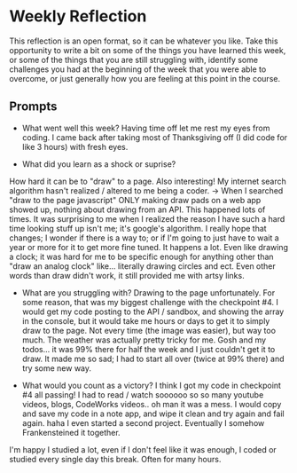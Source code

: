 # Weekly Reflection
This reflection is an open format, so it can be whatever you like. Take this opportunity to write a bit on some of the things you have learned this week, or some of the things that you are still struggling with, identify some challenges you had at the beginning of the week that you were able to overcome, or just generally how you are feeling at this point in the course.

## Prompts
- What went well this week?
Having time off let me rest my eyes from coding. I came back after taking most of Thanksgiving off (I did code for like 3 hours) with fresh eyes. 

- What did you learn as a shock or suprise?

How hard it can be to "draw" to a page. 
Also interesting! My internet search algorithm hasn't realized / altered to me being a coder.
-> When I searched "draw to the page javascript" ONLY making draw pads on a web app showed up, nothing about drawing from an API. This happened lots of times. It was surprising to me when I realized the reason I have such a hard time looking stuff up isn't me; it's google's algorithm. I really hope that changes; I wonder if there is a way to; or if I'm going to just have to wait a year or more for it to get more fine tuned. It happens a lot. Even like drawing a clock; it was hard for me to be specific enough for anything other than "draw an analog clock" like... literally drawing circles and ect. Even other words than draw didn't work, it still provided me with artsy links.

- What are you struggling with?
Drawing to the page unfortunately. For some reason, that was my biggest challenge with the checkpoint #4. I would get my code posting to the API / sandbox, and showing the array in the console, but it would take me hours or days to get it to simply draw to the page. Not every time (the image was easier), but way too much. 
The weather was actually pretty tricky for me. 
Gosh and my todos... it was 99% there for half the week and I just couldn't get it to draw. It made me so sad; I had to start all over (twice at 99% there) and try some new way.

- What would you count as a victory?
I think I got my code in checkpoint #4 all passing! I had to read / watch soooooo so so many youtube videos, blogs, CodeWorks videos.. oh man it was a mess. I would copy and save my code in a note app, and wipe it clean and try again and fail again. haha I even started a second project. Eventually I somehow Frankensteined it together. 

I'm happy I studied a lot, even if I don't feel like it was enough, I coded or studied every single day this break. Often for many hours.